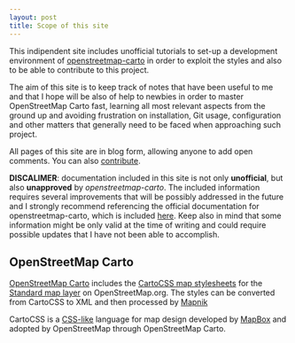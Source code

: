 ```yaml
---
layout: post
title: Scope of this site
---
```


This indipendent site includes unofficial tutorials to set-up a development environment of [openstreetmap-carto](https://github.com/gravitystorm/openstreetmap-carto) in order to exploit the styles and also to be able to contribute to this project.

The aim of this site is to keep track of notes that have been useful to me and that I hope will be also of help to newbies in order to master OpenStreetMap Carto fast, learning all most relevant aspects from the ground up and avoiding frustration on installation, Git usage, configuration and other matters that generally need to be faced when approaching such project.

All pages of this site are in blog form, allowing anyone to add open comments. You can also [contribute](/git-workflow/).

**DISCALIMER**: documentation included in this site is not only **unofficial**, but also **unapproved** by *openstreetmap-carto*. The included information requires several improvements that will be possibly addressed in the future and I strongly recommend referencing the official documentation for openstreetmap-carto, which is included [here](https://github.com/gravitystorm/openstreetmap-carto). Keep also in mind that some information might be only valid at the time of writing and could require possible updates that I have not been able to accomplish.

## OpenStreetMap Carto

[OpenStreetMap Carto](https://github.com/gravitystorm/openstreetmap-carto) includes the [CartoCSS map stylesheets](http://wiki.openstreetmap.org/wiki/CartoCSS) for the [Standard map layer](http://wiki.openstreetmap.org/wiki/Standard_tile_layer) on OpenStreetMap.org. The styles can be converted from CartoCSS to XML and then processed by [Mapnik](http://wiki.openstreetmap.org/wiki/Mapnik)

CartoCSS is a [CSS-like](https://en.wikipedia.org/wiki/Cascading_Style_Sheets) language for map design developed by [MapBox](https://en.wikipedia.org/wiki/Mapbox) and adopted by OpenStreetMap through OpenStreetMap Carto.
